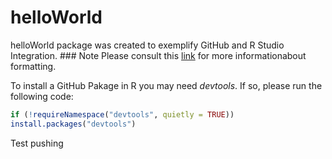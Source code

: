 
# helloWorld

helloWorld package was created to exemplify GitHub and R Studio
Integration. \### Note Please consult this
[link](https://docs.github.com/en/get-started/writing-on-github/getting-started-with-writing-and-formatting-on-github/basic-writing-and-formatting-syntax)
for more informationabout formatting.

To install a GitHub Pakage in R you may need *devtools*. If so, please run the following code:

``` r
if (!requireNamespace("devtools", quietly = TRUE))
install.packages("devtools")
```
Test pushing
